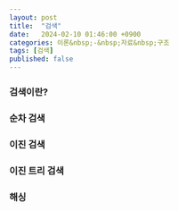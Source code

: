 ```yaml
---
layout: post
title:  "검색"
date:   2024-02-10 01:46:00 +0900
categories: 이론&nbsp;-&nbsp;자료&nbsp;구조
tags: [검색]
published: false
---
```


### 검색이란?

### 순차 검색

### 이진 검색

### 이진 트리 검색

### 해싱